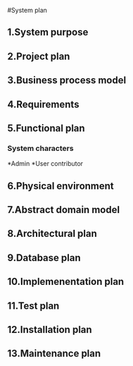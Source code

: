 #System plan

## 1.System purpose

## 2.Project plan

## 3.Business process model

## 4.Requirements

## 5.Functional plan
### System characters
*Admin
*User contributor

## 6.Physical environment

## 7.Abstract domain model

## 8.Architectural plan

## 9.Database plan

## 10.Implemenentation plan

## 11.Test plan

## 12.Installation plan

## 13.Maintenance plan
